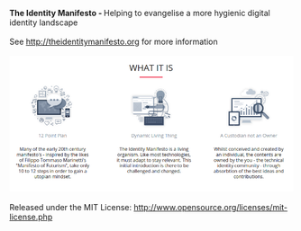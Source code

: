 <b>The Identity Manifesto - </b> Helping to evangelise a more hygienic digital identity landscape
<br/>
<br/>
See http://theidentitymanifesto.org for more information
<br/>
<br/>
![ScreenShot](./what-it-is.png)
<br/>
<br/>
Released under the MIT License: http://www.opensource.org/licenses/mit-license.php
